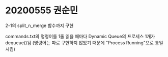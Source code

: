 # 20200555 권순민

2-1의 split_n_merge 함수까지 구현

commands.txt의 명령어를 1줄 읽을 때마다 Dynamic Queue의 프로세스 1개가 dequeue()됨
(명령어는 따로 구현하지 않았기 때문에 "Process Running"으로 통일시킴)
